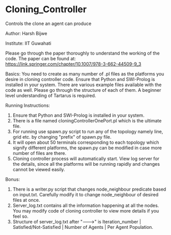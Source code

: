 # Cloning_Controller
Controls the clone an agent can produce

Author: Harsh Bijwe

Institute: IIT Guwahati

Please go through the paper thoroughly to understand the working of the code. The paper can be found at: https://link.springer.com/chapter/10.1007/978-3-662-44509-9_3

Basics: You need to create as many number of .pl files as the platforms you desire in cloning controller code. Ensure that Python and SWI-Prolog is installed in your system. There are various example files available with the code as well. Please go through the structure of each of them. A beginner level understanding of Tartarus is required. 

Running Instructions:

  1. Ensure that Python and SWI-Prolog is installed in your system.
  2. There is a file named cloningControllerOnePort.pl which is the ultimate file.
  3. For running use spawn.py script to run any of the topology namely line, grid etc. by changing "prefix" of spawn.py file.
  4. It will open about 50 terminals corresponding to each topology which signify different platforms, the spawn.py can be modified in case more number of files are there. 
  5. Cloning controller process will automatically start. View log server for the details, since all the platforms will be running rapidly and changes cannot be viewed easily. 

Bonus:
  1. There is a writer.py script that changes node_neighbour predicate based on input.txt. Carefully modify it to change node_neighbour of desired files at once.
  2. Server_log.txt contains all the information happening at all the nodes. You may modify code of cloning controller to view more details if you feel so.
  3. Structure of server_log.txt after "--->" is Iteration_number | Satisfied/Not-Satisfied | Number of Agents | Per Agent Population. 
